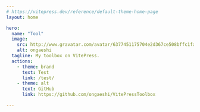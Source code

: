 ```yaml
---
# https://vitepress.dev/reference/default-theme-home-page
layout: home

hero:
  name: "Tool"
  image:
    src: http://www.gravatar.com/avatar/6377451175704e2d367ce508bffc1fa5
    alt: ongaeshi
  tagline: My toolbox on VitePress.
  actions:
    - theme: brand
      text: Test
      link: /test/
    - theme: alt
      text: GitHub
      link: https://github.com/ongaeshi/VitePressToolbox

---
```


